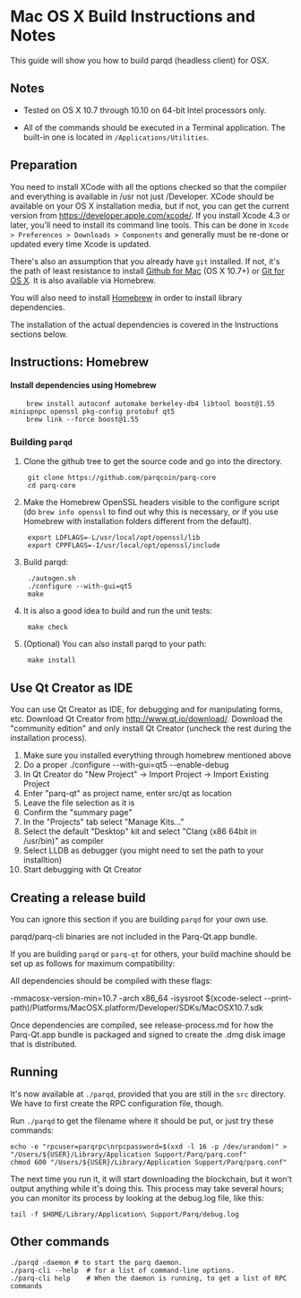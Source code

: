 Mac OS X Build Instructions and Notes
=====================================

This guide will show you how to build parqd (headless client) for OSX.

Notes
-----

* Tested on OS X 10.7 through 10.10 on 64-bit Intel processors only.

* All of the commands should be executed in a Terminal application. The
built-in one is located in `/Applications/Utilities`.

Preparation
-----------

You need to install XCode with all the options checked so that the compiler
and everything is available in /usr not just /Developer. XCode should be
available on your OS X installation media, but if not, you can get the
current version from https://developer.apple.com/xcode/. If you install
Xcode 4.3 or later, you'll need to install its command line tools. This can
be done in `Xcode > Preferences > Downloads > Components` and generally must
be re-done or updated every time Xcode is updated.

There's also an assumption that you already have `git` installed. If
not, it's the path of least resistance to install [Github for Mac](https://mac.github.com/)
(OS X 10.7+) or
[Git for OS X](https://code.google.com/p/git-osx-installer/). It is also
available via Homebrew.

You will also need to install [Homebrew](http://brew.sh) in order to install library
dependencies.

The installation of the actual dependencies is covered in the Instructions
sections below.

Instructions: Homebrew
----------------------

#### Install dependencies using Homebrew

        brew install autoconf automake berkeley-db4 libtool boost@1.55 miniupnpc openssl pkg-config protobuf qt5
        brew link --force boost@1.55

### Building `parqd`

1. Clone the github tree to get the source code and go into the directory.

        git clone https://github.com/parqcoin/parq-core
        cd parq-core

2. Make the Homebrew OpenSSL headers visible to the configure script  (do ```brew info openssl``` to find out why this is necessary, or if you use Homebrew with installation folders different from the default).

        export LDFLAGS=-L/usr/local/opt/openssl/lib
        export CPPFLAGS=-I/usr/local/opt/openssl/include

3. Build parqd:

        ./autogen.sh
        ./configure --with-gui=qt5
        make

4. It is also a good idea to build and run the unit tests:

        make check

5. (Optional) You can also install parqd to your path:

        make install

Use Qt Creator as IDE
---------------------

You can use Qt Creator as IDE, for debugging and for manipulating forms, etc.
Download Qt Creator from http://www.qt.io/download/. Download the "community edition" and only install Qt Creator (uncheck the rest during the installation process).

1. Make sure you installed everything through homebrew mentioned above
2. Do a proper ./configure --with-gui=qt5 --enable-debug
3. In Qt Creator do "New Project" -> Import Project -> Import Existing Project
4. Enter "parq-qt" as project name, enter src/qt as location
5. Leave the file selection as it is
6. Confirm the "summary page"
7. In the "Projects" tab select "Manage Kits..."
8. Select the default "Desktop" kit and select "Clang (x86 64bit in /usr/bin)" as compiler
9. Select LLDB as debugger (you might need to set the path to your installtion)
10. Start debugging with Qt Creator

Creating a release build
------------------------

You can ignore this section if you are building `parqd` for your own use.

parqd/parq-cli binaries are not included in the Parq-Qt.app bundle.

If you are building `parqd` or `parq-qt` for others, your build machine should be set up
as follows for maximum compatibility:

All dependencies should be compiled with these flags:

 -mmacosx-version-min=10.7
 -arch x86_64
 -isysroot $(xcode-select --print-path)/Platforms/MacOSX.platform/Developer/SDKs/MacOSX10.7.sdk

Once dependencies are compiled, see release-process.md for how the Parq-Qt.app
bundle is packaged and signed to create the .dmg disk image that is distributed.

Running
-------

It's now available at `./parqd`, provided that you are still in the `src`
directory. We have to first create the RPC configuration file, though.

Run `./parqd` to get the filename where it should be put, or just try these
commands:

    echo -e "rpcuser=parqrpc\nrpcpassword=$(xxd -l 16 -p /dev/urandom)" > "/Users/${USER}/Library/Application Support/Parq/parq.conf"
    chmod 600 "/Users/${USER}/Library/Application Support/Parq/parq.conf"

The next time you run it, it will start downloading the blockchain, but it won't
output anything while it's doing this. This process may take several hours;
you can monitor its process by looking at the debug.log file, like this:

    tail -f $HOME/Library/Application\ Support/Parq/debug.log

Other commands
--------------

    ./parqd -daemon # to start the parq daemon.
    ./parq-cli --help  # for a list of command-line options.
    ./parq-cli help    # When the daemon is running, to get a list of RPC commands